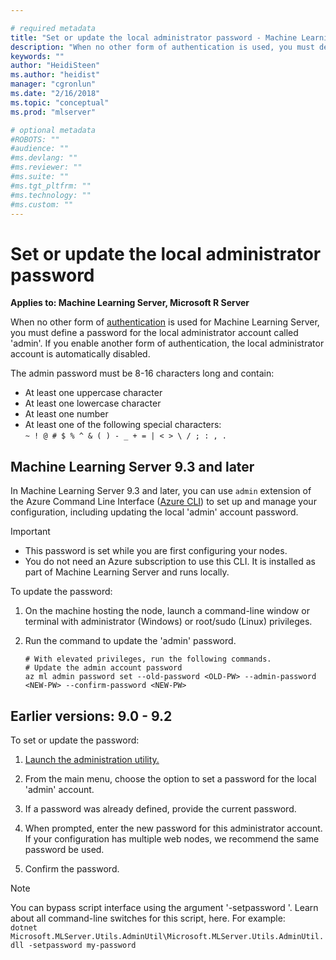 ```yaml
---

# required metadata
title: "Set or update the local administrator password - Machine Learning Server "
description: "When no other form of authentication is used, you must define a password for the local administrator account."
keywords: ""
author: "HeidiSteen"
ms.author: "heidist"
manager: "cgronlun"
ms.date: "2/16/2018"
ms.topic: "conceptual"
ms.prod: "mlserver"

# optional metadata
#ROBOTS: ""
#audience: ""
#ms.devlang: ""
#ms.reviewer: ""
#ms.suite: ""
#ms.tgt_pltfrm: ""
#ms.technology: ""
#ms.custom: ""
---
```


# Set or update the local administrator password

**Applies to:  Machine Learning Server, Microsoft R Server**

When no other form of [authentication](configure-authentication.md) is used for Machine Learning Server, you must define a password for the local administrator account called 'admin'. If you enable another form of authentication, the local administrator account is automatically disabled.

The admin password must be 8-16 characters long and contain:
+ At least one uppercase character
+ At least one lowercase character
+ At least one number
+ At least one of the following special characters:<br/> `~ ! @ # $ % ^ & ( ) - _ + = | < > \ / ; : , .`

## Machine Learning Server 9.3 and later

In Machine Learning Server 9.3 and later, you can use `admin` extension of the Azure Command Line Interface ([Azure CLI](https://docs.microsoft.com/en-us/cli/azure/install-azure-cli?view=azure-cli-latest)) to set up and manage your configuration, including updating the local 'admin' account password.

>[!Important]
>- This password is set while you are first configuring your nodes.
>- You do not need an Azure subscription to use this CLI. It is installed as part of Machine Learning Server and runs locally.  

To update the password:

1. On the machine hosting the node, launch a command-line window or terminal  with administrator (Windows) or root/sudo (Linux) privileges.

1. Run the command to update the 'admin' password.
   ```azurecli
   # With elevated privileges, run the following commands.
   # Update the admin account password
   az ml admin password set --old-password <OLD-PW> --admin-password <NEW-PW> --confirm-password <NEW-PW>
   ```

## Earlier versions: 9.0 - 9.2

To set or update the password:

1. [Launch the administration utility.](configure-admin-cli-launch.md)

1. From the main menu, choose the option to set a password for the local 'admin' account.

1. If a password was already defined, provide the current password.

1. When prompted, enter the new password for this administrator account.
   If your configuration has multiple web nodes, we recommend the same password be used.

1. Confirm the password.

>[!Note]
>You can bypass script interface using the argument '-setpassword '. Learn about all command-line switches for this script, here. For example:<br/>`dotnet Microsoft.MLServer.Utils.AdminUtil\Microsoft.MLServer.Utils.AdminUtil.dll -setpassword my-password`

